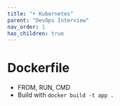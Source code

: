 ```yaml
---
title: "• Kubernetes"
parent: "DevOps Interview"
nav_order: 1
has_children: true
---
```


# Dockerfile

- FROM, RUN, CMD
- Build with `docker build -t app .`
